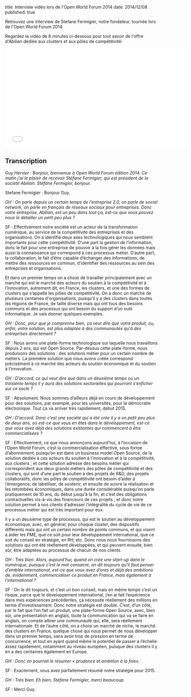 title: Interview vidéo lors de l'Open World Forum 2014
date: 2014/12/08
published: true

Retrouvez une interview de Stefane Fermigier, notre fondateur, tournée lors
de l'Open World Forum 2014.

Regardez la vidéo de 8 minutes ci-dessous pour tout savoir de l'offre d'Abilian dédiée aux clusters et aux pôles de compétitivité:

<iframe src="//fast.wistia.net/embed/iframe/mf3m5hwo8v?videoFoam=true" allowtransparency="true" frameborder="0" scrolling="no" class="wistia_embed" name="wistia_embed" allowfullscreen mozallowfullscreen webkitallowfullscreen oallowfullscreen msallowfullscreen width="600" height="330"></iframe><script src="//fast.wistia.net/assets/external/iframe-api-v1.js"></script>

## Transcription

*Guy Hervier : Bonjour, bienvenue à Open World Forum édition 2014. Ce matin j’ai le plaisir de recevoir Stéfane Fermigier, qui est président de la société Abilian. Stéfane Fermigier, bonjour.*

Stefane Fermigier : Bonjour Guy.

*GH : On parle depuis un certain temps de l’entreprise 2.0, on parle de social network, on parle en français de réseaux sociaux pour entreprises. Donc votre entreprise, Abilian, est un peu dans tout ça, est-ce que vous pouvez nous le détailler un petit peu plus ?*

SF : Effectivement notre société est un acteur de la transformation numérique, au service de la compétitivité des entreprises et des organisations. On a identifié deux axes technologiques qui nous semblent importants pour cette compétitivité. D’une part la gestion de l’information, donc le fait pour une entreprise de pouvoir à la fois gérer les données mais aussi la connaissance qui correspond à ces processus métier. D’autre part, la collaboration, le fait d’être capable d’échanger des informations, de mettre des ressources en commun, d’identifier des ressources au sein des entreprises et organisations. 

Et dans un premier temps on a choisi de travailler principalement avec un marché qui est le marché des acteurs du soutien à la compétitivité et à l’innovation, autrement dit, en France, les clusters, et une des formes de clusters qui s’appelle les pôles de compétitivité. On a donc un marché de plusieurs centaines d'organisations, puisqu’il y a des clusters dans toutes les régions de France, de taille diverse mais qui ont tous des besoins communs et des processus qui ont besoin du support d’un outil informatique. Je vais donner quelques exemples.

*GH : Donc, pour que je comprenne bien, ça veut dire que votre produit, ou, enfin, votre solution, est plus adaptée à des communautés qu’à des entreprises directement ?*

SF : Nous avons une plate-forme technologique sur laquelle nous travaillons depuis 2 ans, qui est Open Source. Par-dessus cette plate-forme, nous produisons des solutions : des solutions métier pour un certain nombre de métiers. La première solution que nous avons créée correspond précisément à ce marché des acteurs du soutien économique et du soutien à l’innovation. 

*GH : D’accord, ce qui veut dire que dans un deuxième temps ou un troisième temps il y aura des solutions sectorielles qui pourront s’enficher sur ce socle ?*

SF : Absolument. Nous sommes d’ailleurs déjà en cours de développement pour des solutions, par exemple, pour les universités, pour la démocratie électronique. Tout ça va arriver très rapidement, début 2015. 

*GH : D’accord. Donc c’est une société qui a été crée il y a un petit peu plus de deux ans, où est-ce que vous en êtes dans le développement, est-ce que vous avez déjà des solutions existantes qui commencent à être commercialisées ?*

SF : Effectivement, ce que nous annonçons aujourd’hui, à l’occasion de l’Open World Forum, c’est la commercialisation effective, sous forme d’abonnement, puisqu’on est dans un business model Open Source, de la solution dédiée à ces acteurs du soutien à l’innovation et à la compétitivité, aux clusters ; et cette solution adresse des besoins métier qui correspondent aux deux grands métiers des pôles de compétitivité et des clusters, qui sont d’une part le soutien à des projets de R&D, des projets collaboratifs, donc les pôles de compétitivité ont besoin d’aider à l’émergence, de labelliser, de soutenir, et ensuite de suivre la réalisation et les retombées économiques, dans une durée considérable puisqu’on parle pratiquement de 10 ans, du début jusqu’à la fin, et c’est des obligations contractuelles vis-à-vis  des financeurs de ces projets ; et donc notre solution permet à nos clients d’adresser l’intégralité du cycle de vie de ce processus métier qui est très important pour eux. 

Il y a un deuxième type de processus, qui est le soutien au développement économique, avec, en général, pour chaque cluster, des dispositifs différents mais qui ont un certain nombre de points communs, et qui visent à aider les PME, que ce soit pour leur développement international, que ce soit du conseil en stratégie, en RH, etc. Donc nous nous fournissons des solutions qui ont été réellement développées, et qui peuvent ensuite, bien sûr, être adaptées au processus de chacun de nos clients. 

*GH : Très bien. Alors, aujourd’hui, quand on crée une start-up dans le numérique, puisque c’est le mot consacré, on dit toujours qu’il faut penser d’emblée international, est-ce que vous avez d’ores et déjà des ambitions de, évidemment, commercialiser ce produit en France, mais également à l’international ?*

SF : On le dit toujours, et c’est un bon conseil, mais en même temps c’est un risque, parce que le développement international, j’en ai fait l’expérience dans mes expériences précédentes, ça nécessite réellement des millions en terme d’investissement. Donc notre stratégie est double. C’est, d’un côté, par le fait que l’on fait un produit, une plate-forme Open Source, avec, bien sûr, une présentation en anglais, toute la communication qui va se faire en anglais, on compte attirer une communauté qui, elle, sera réellement internationale. Et de l’autre côté, on a choisi un marché de niche, le marché des clusters en France, quelque chose qui nous permet de nous développer dans un premier temps, sans avoir trop de pression en terme de concurrence, et tout en ayant quand même le potentiel de passer à l’échelle assez rapidement, notamment au niveau européen, puisque des clusters il y en a des centaines également en Europe. 

*GH : Donc on pourrait le résumer « prudence et ambition à la fois».*

SF : Exactement, vous avez parfaitement résumé notre stratégie pour 2015.

*GH : Très bien. Eh bien, Stéfane Fermigier, merci beaucoup.*

SF : Merci Guy.
